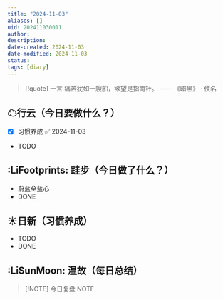 ```yaml
---
title: "2024-11-03"
aliases: []
uid: 202411030011
author: 
description: 
date-created: 2024-11-03
date-modified: 2024-11-03
status: 
tags: [diary]
---
```


> [!quote] 一言
 痛苦犹如一艘船，欲望是指南针。 —— 《暗黑》 · 佚名

## ☁行云（今日要做什么？）

- [x] 习惯养成 ✅ 2024-11-03
- TODO

## :LiFootprints: 跬步（今日做了什么？）

- 蔚蓝全蓝心
- DONE

## ☀日新（习惯养成）

- TODO
- DONE

## :LiSunMoon: 温故（每日总结）

> [!NOTE] 今日复盘
> NOTE
